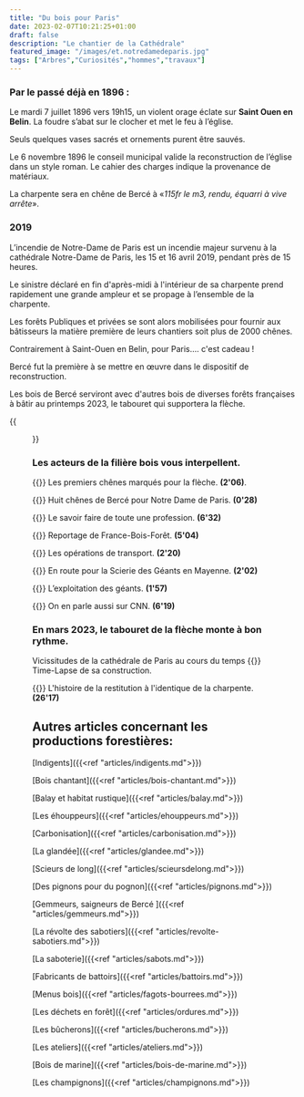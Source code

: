 ```yaml
---
title: "Du bois pour Paris"
date: 2023-02-07T10:21:25+01:00
draft: false
description: "Le chantier de la Cathédrale"
featured_image: "/images/et.notredamedeparis.jpg"
tags: ["Arbres","Curiosités","hommes","travaux"]
---
```


### Par le passé déjà  en 1896 :

Le mardi 7 juillet 1896 vers 19h15, 
un violent orage éclate sur 
**Saint Ouen en Belin**.
La foudre s’abat sur le clocher et met le feu à l’église. 

Seuls quelques vases sacrés et ornements purent être sauvés. 

Le 6 novembre 1896 le conseil municipal valide
la reconstruction de l’église dans un style roman.
Le cahier des charges indique la provenance de matériaux.

La charpente sera en chêne de Bercé
à «*115fr le m3, rendu, équarri à vive arrête*».

### 2019

L’incendie de Notre-Dame de Paris est un incendie majeur survenu
à la cathédrale Notre-Dame de Paris, les 15 et 16 avril 2019,
pendant près de 15 heures. 

Le sinistre déclaré en fin d'après-midi
à l'intérieur de sa charpente prend rapidement une grande ampleur 
et se propage à l’ensemble de la charpente.

Les forêts Publiques et privées se sont alors mobilisées pour fournir 
aux bâtisseurs la matière première de leurs chantiers soit plus 
de 2000 chênes.

Contrairement à Saint-Ouen en Belin, pour Paris.... c'est cadeau !

Bercé fut la première à se mettre en œuvre dans le dispositif de reconstruction.

Les bois de Bercé serviront avec d'autres bois de diverses forêts françaises
à bâtir au printemps 2023, le tabouret qui supportera la flèche.

{{<figure src="/images/articles/flechecathedrale.jpg" title="Les différents éléments de la flèche - croquis des architectes">}}


### Les acteurs de la filière bois vous interpellent.

{{<youtube id="vOUzmAMd81Q">}}
Les premiers chênes marqués pour la flèche. **(2'06)**.

{{<youtube id="_HD2Jwc1kBA">}}
Huit chênes de Bercé pour Notre Dame de Paris. **(0'28)**
  
{{<youtube id="5BZFGLlB6K0">}}
Le savoir faire de toute une profession. **(6'32)**

{{<youtube id="JMwiSfucalg">}}
Reportage de France-Bois-Forêt. **(5'04)**
  
{{<youtube id="xjk_bXF9_N4">}}
Les opérations de transport. **(2'20)**

{{<youtube id="uTjmWHv4Yx8">}}
En route pour la Scierie des Géants en Mayenne. **(2'02)**

{{<youtube id="lX8p8MQCwc4">}}
L’exploitation des géants. **(1'57)**

{{<youtube id="awjEiKaEJAg">}}
On en parle aussi sur CNN. **(6'19)**

### En mars 2023, le tabouret de la flèche monte à bon rythme.

Vicissitudes de la cathédrale de Paris au cours du temps
{{<youtube id="hM4yaoybbU4">}}  
Time-Lapse de sa construction.

{{<youtube id="Yuw3rVbBGvo">}}
L'histoire de la restitution à l'identique de la charpente. **(26'17)**

## Autres articles concernant les productions forestières: ## 

[Indigents]({{<ref "articles/indigents.md">}})

[Bois chantant]({{<ref "articles/bois-chantant.md">}})

[Balay et habitat rustique]({{<ref "articles/balay.md">}})

[Les éhouppeurs]({{<ref "articles/ehouppeurs.md">}})

[Carbonisation]({{<ref "articles/carbonisation.md">}})

[La glandée]({{<ref "articles/glandee.md">}})

[Scieurs de long]({{<ref "articles/scieursdelong.md">}})

[Des pignons pour du pognon]({{<ref "articles/pignons.md">}})

[Gemmeurs, saigneurs de Bercé ]({{<ref "articles/gemmeurs.md">}})

[La révolte des sabotiers]({{<ref "articles/revolte-sabotiers.md">}})

[La saboterie]({{<ref "articles/sabots.md">}})

[Fabricants de battoirs]({{<ref "articles/battoirs.md">}})

[Menus bois]({{<ref "articles/fagots-bourrees.md">}})

[Les déchets en forêt]({{<ref "articles/ordures.md">}})

[Les bûcherons]({{<ref "articles/bucherons.md">}})

[Les ateliers]({{<ref "articles/ateliers.md">}})

[Bois de marine]({{<ref "articles/bois-de-marine.md">}})

[Les champignons]({{<ref "articles/champignons.md">}})



